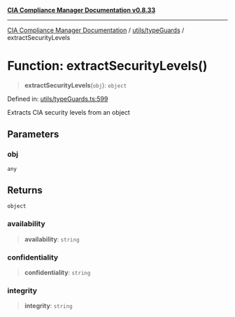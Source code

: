[**CIA Compliance Manager Documentation v0.8.33**](../../../README.md)

***

[CIA Compliance Manager Documentation](../../../modules.md) / [utils/typeGuards](../README.md) / extractSecurityLevels

# Function: extractSecurityLevels()

> **extractSecurityLevels**(`obj`): `object`

Defined in: [utils/typeGuards.ts:599](https://github.com/Hack23/cia-compliance-manager/blob/1f4f2c51bc48d917eff1eb43881cee05d381f406/src/utils/typeGuards.ts#L599)

Extracts CIA security levels from an object

## Parameters

### obj

`any`

## Returns

`object`

### availability

> **availability**: `string`

### confidentiality

> **confidentiality**: `string`

### integrity

> **integrity**: `string`
